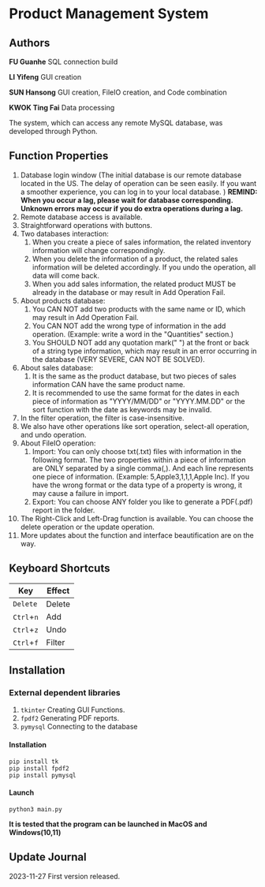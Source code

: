 # Product Management System



## Authors

**FU Guanhe**	SQL connection build

**LI Yifeng**	GUI creation

**SUN Hansong**	GUI creation, FileIO creation, and Code combination

**KWOK Ting Fai**	Data processing

The system, which can access any remote MySQL database, was developed through Python.



## Function Properties

1. Database login window (The initial database is our remote database located in the US. The delay of operation can be seen easily. If you want a smoother experience, you can log in to your local database. ) **REMIND: When you occur a lag, please wait for database corresponding. Unknown errors may occur if you do extra operations during a lag.**
2. Remote database access is available.
3. Straightforward operations with buttons.
4. Two databases interaction: 
    1. When you create a piece of sales information, the related inventory information will change correspondingly.
    2. When you delete the information of a product, the related sales information will be deleted accordingly. If you undo the operation, all data will come back.
    3. When you add sales information, the related product MUST be already in the database or may result in Add Operation Fail.
5. About products database:
    1. You CAN NOT add two products with the same name or ID, which may result in Add Operation Fail.
    2. You CAN NOT add the wrong type of information in the add operation. (Example: write a word in the "Quantities" section.)
    3. You SHOULD NOT add any quotation mark(" ") at the front or back of a string type information, which may result in an error occurring in the database (VERY SEVERE, CAN NOT BE SOLVED).
6. About sales database:
    1. It is the same as the product database, but two pieces of sales information CAN have the same product name.
    1. It is recommended to use the same format for the dates in each piece of information as "YYYY/MM/DD" or "YYYY.MM.DD" or the sort function with the date as keywords may be invalid.
7. In the filter operation, the filter is case-insensitive.
8. We also have other operations like sort operation, select-all operation, and undo operation.
9. About FileIO operation:
    1. Import: You can only choose txt(.txt) files with information in the following format. The two properties within a piece of information are ONLY separated by a single comma(,). And each line represents one piece of information. (Example: 5,Apple3,1,1,1,Apple Inc). If you have the wrong format or the data type of a property is wrong, it may cause a failure in import.
    2. Export: You can choose ANY folder you like to generate a PDF(.pdf) report in the folder.
10. The Right-Click and Left-Drag function is available. You can choose the delete operation or the update operation.
11. More updates about the function and interface beautification are on the way.



## Keyboard Shortcuts

| Key        | Effect |
| ---------- | ------ |
| `Delete`   | Delete |
| `Ctrl`+`n` | Add    |
| `Ctrl`+`z` | Undo   |
| `Ctrl`+`f` | Filter |



## Installation

### External dependent libraries

1. `tkinter` Creating GUI Functions.
2. `fpdf2` Generating PDF reports.
3. `pymysql` Connecting to the database

#### Installation

```
pip install tk
pip install fpdf2
pip install pymysql
```

#### Launch

```
python3 main.py
```

**It is tested that the program can be launched in MacOS and Windows(10,11)**



## Update Journal

2023-11-27 First version released.
